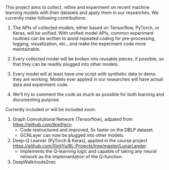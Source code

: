 This project aims to collect, refine and experiment on recent machine learning models with their datasets and apply them in our researches. We currently make following contributions:

1. The APIs of collected models, either based on Tensorflow, PyTorch, or Keras, will be unified. With unified model APIs, common experiment routines can be written to avoid repeated coding for pre-processing, logging, visualization, etc., and make the experiment code more maintainable.

2. Every collected model will be broken into reusable pieces, if possible, so that they can be readily plugged into other models.

3. Every model will at least have one script with synthetic data to demo they are working. Models ever applied in our researches will have actual data and experiment code.

4. We'll try to comment the code as much as possible for both learning and documenting purpose.

Currently included or will be included soon:

1. Graph Convolutional Network (Tensorflow), adpated from https://github.com/tkipf/gcn.
    - Code restructured and improved, 5x faster on the DBLP dataset.
    - GCNLayer can now be plugged into other models.    
2. Deep-Q Learner (PyTorch & Keras), applied in the course project https://github.com/XinliYu/RL-Projects/tree/master/LunarLander.
    - Implements the Q-learning logic and capable of taking any neural network as the implementation of the Q-function.
3. DeepWalk/node2vec